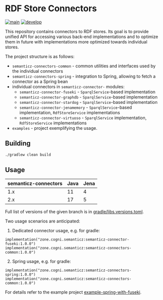 # RDF Store Connectors
[![main](https://github.com/cognizone/semanticz-connectors/actions/workflows/main.yml/badge.svg?branch=main)](https://github.com/cognizone/semanticz-connectors/actions/workflows/main.yml)
[![develop](https://github.com/cognizone/semanticz-connectors/actions/workflows/develop.yml/badge.svg)](https://github.com/cognizone/semanticz-connectors/actions/workflows/develop.yml)

This repository contains connectors to RDF stores. Its goal is to provide unified API for accessing various back-end
implementations and to optimize them in future with implementations more optimized towards individual stores.

The project structure is as follows:

- `semanticz-connectors-common` - common utilities and interfaces used by the individual connectors
- `semanticz-connectors-spring` - integration to Spring, allowing to fetch a connector as a Spring bean
- individual connectors in `semanticz-connector-` modules:
    - `semanticz-connector-fuseki` - `SparqlService`-based implementation
    - `semanticz-connector-graphdb` - `SparqlService`-based implementation
    - `semanticz-connector-stardog` - `SparqlService`-based implementation
    - `semanticz-connector-jenamemory` - `SparqlService`-based implementation, `RdfStoreService` implementations
    - `semanticz-connector-virtuoso` - `SparqlService` implementation, `RdfStoreService` implementations
- `examples` - project exemplifying the usage.

## Building

```bash
./gradlew clean build
```

## Usage

| semanticz-connectors | Java | Jena |
|----------------------|------|------|
| 1.x                  | 11   | 4    |
| 2.x                  | 17   | 5    |

Full list of versions of the given branch is in [gradle/libs.versions.toml](gradle/libs.versions.toml).

Two usage scenarios are anticipated:

1. Dedicated connector usage, e.g. for gradle:

```
implementation("zone.cogni.semanticz:semanticz-connector-fuseki:1.0.0")
implementation("zone.cogni.semanticz:semanticz-connectors-common:1.0.0")
```

2. Spring usage, e.g. for gradle:

```
implementation("zone.cogni.semanticz:semanticz-connectors-spring:1.0.0")
implementation("zone.cogni.semanticz:semanticz-connectors-common:1.0.0")
```

For details refer to the example project [example-spring-with-fuseki](examples/example-spring-with-fuseki).
